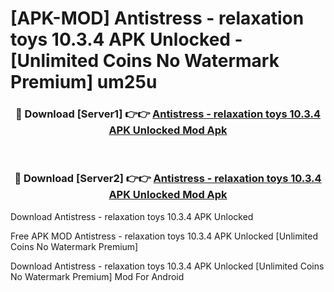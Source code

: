 # [APK-MOD] Antistress - relaxation toys 10.3.4 APK Unlocked - [Unlimited Coins No Watermark Premium] um25u



<div align="center">
<h3>🔴 Download [Server1] 👉👉 <a href="https://momento.my/?title=Antistress_-_relaxation_toys_10.3.4_APK_Unlocked">Antistress - relaxation toys 10.3.4 APK Unlocked Mod Apk</a></h3><br>

<h3>🔴 Download [Server2] 👉👉 <a href="https://momento.my/?title=Antistress_-_relaxation_toys_10.3.4_APK_Unlocked">Antistress - relaxation toys 10.3.4 APK Unlocked Mod Apk</a></h3>
</div>



Download Antistress - relaxation toys 10.3.4 APK Unlocked 

Free APK MOD Antistress - relaxation toys 10.3.4 APK Unlocked [Unlimited Coins No Watermark Premium]

Download Antistress - relaxation toys 10.3.4 APK Unlocked [Unlimited Coins No Watermark Premium] Mod For Android
